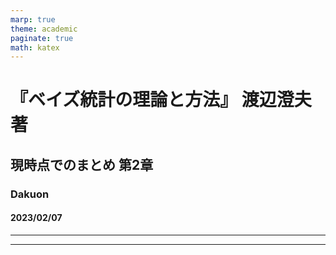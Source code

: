 ```yaml
---
marp: true
theme: academic
paginate: true
math: katex
---
```

<!-- _class: lead -->
# 『ベイズ統計の理論と方法』 渡辺澄夫 著

## 現時点でのまとめ 第2章

### Dakuon

#### 2023/02/07

---
<!-- _header:  -->

---
<!-- _header:  -->
